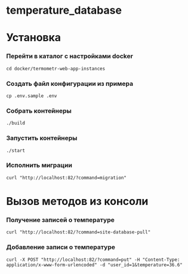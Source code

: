 temperature_database
===============

# Установка

### Перейти в каталог с настройками docker

```
cd docker/termometr-web-app-instances
```

### Создать файл конфигурации из примера

```
cp .env.sample .env
```

### Собрать контейнеры

```
./build
```

### Запустить контейнеры

```
./start
```

### Исполнить миграции

```
curl "http://localhost:82/?command=migration"
```

# Вызов методов из консоли

### Получение записей о температуре

```
curl "http://localhost:82/?command=site-database-pull"
```

### Добавление записи о температуре

```
curl -X POST "http://localhost:82/?command=put" -H "Content-Type: application/x-www-form-urlencoded" -d "user_id=1&temperature=36.6"
```
